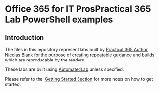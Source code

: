 # Office 365 for IT ProsPractical 365 Lab PowerShell examples

## Introduction
The files in this repository represent labs built by [Practical 365 Author Nicolas Blank](https://practical365.com/author/nicolas-blank/) for the purpose of creating repeatable guidance and builds which are reproducable by the readers.

These labs are built using [AutomatedLab](https://github.com/AutomatedLab/AutomatedLab) unless specified.


Please refer to the  [Getting Started Section](https://github.com/nicolasblank/p365lab/blob/main/Articles/Getting%20Started/README.md) for more notes on how to get started. 
